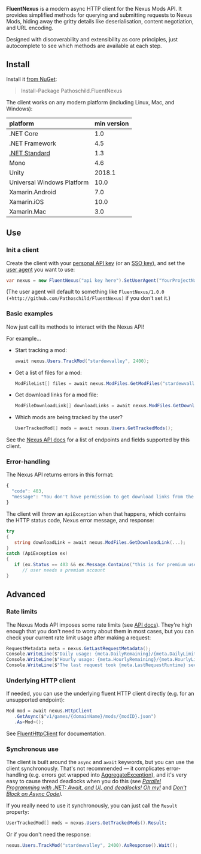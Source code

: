 **FluentNexus** is a modern async HTTP client for the Nexus Mods API. It provides simplified
methods for querying and submitting requests to Nexus Mods, hiding away the gritty details like
deserialisation, content negotiation, and URL encoding.

Designed with discoverability and extensibility as core principles, just autocomplete to see which
methods are available at each step.

## Install
Install it [from NuGet](https://nuget.org/packages/Pathoschild.FluentNexus):
> Install-Package Pathoschild.FluentNexus

The client works on any modern platform (including Linux, Mac, and Windows):

| platform                    | min version |
| :-------------------------- | :---------- |
| .NET Core                   | 1.0         |
| .NET Framework              | 4.5         |
| [.NET Standard][]           | 1.3         |
| Mono                        | 4.6         |
| Unity                       | 2018.1      |
| Universal Windows Platform  | 10.0        |
| Xamarin.Android             | 7.0         |
| Xamarin.iOS                 | 10.0        |
| Xamarin.Mac                 | 3.0         |

## Use
### Init a client
Create the client with your [personal API key](https://www.nexusmods.com/users/myaccount?tab=api)
(or an [SSO key](https://github.com/Nexus-Mods/sso-integration-demo)), and set the [user
agent](https://en.wikipedia.org/wiki/User_agent#Format_for_automated_agents_(bots)) you want to use:
```c#
var nexus = new FluentNexus("api key here").SetUserAgent("YourProjectName/1.0.0 (+url)");
```

(The user agent will default to something like `FluentNexus/1.0.0 (+http://github.com/Pathoschild/FluentNexus)`
if you don't set it.)

### Basic examples
Now just call its methods to interact with the Nexus API! 

For example...

* Start tracking a mod:
  ```c#
  await nexus.Users.TrackMod("stardewvalley", 2400);
  ```
* Get a list of files for a mod:
  ```c#
  ModFileList[] files = await nexus.ModFiles.GetModFiles("stardewvalley", 2400);
  ```

* Get download links for a mod file:
   ```c#
   ModFileDownloadLink[] downloadLinks = await nexus.ModFiles.GetDownloadLinks("stardewvalley", 2400, 9622);
   ```
* Which mods are being tracked by the user?
  ```c#
  UserTrackedMod[] mods = await nexus.Users.GetTrackedMods();
  ```

See the [Nexus API docs](https://app.swaggerhub.com/apis-docs/NexusMods/nexus-mods_public_api_params_in_form_data/1.0)
for a list of endpoints and fields supported by this client.

### Error-handling
The Nexus API returns errors in this format:
```js
{
  "code": 403,
  "message": "You don't have permission to get download links from the API without visting nexusmods.com - this is for premium users only."
}
```

The client will throw an `ApiException` when that happens, which contains the HTTP status code,
Nexus error message, and response:
```c#
try
{
   string downloadLink = await nexus.ModFiles.GetDownloadLink(...);
}
catch (ApiException ex)
{
   if (ex.Status == 403 && ex.Message.Contains("this is for premium users only"))
      // user needs a premium account
}
```

## Advanced
### Rate limits
The Nexus Mods API imposes some rate limits (see [API docs](https://app.swaggerhub.com/apis-docs/NexusMods/nexus-mods_public_api_params_in_form_data/1.0)).
They're high enough that you don't need to worry about them in most cases, but you can check your
current rate limit usage after making a request:

```c#
RequestMetadata meta = nexus.GetLastRequestMetadata();
Console.WriteLine($"Daily usage: {meta.DailyRemaining}/{meta.DailyLimit} requests left, will reset at {meta.DailyReset}.");
Console.WriteLine($"Hourly usage: {meta.HourlyRemaining}/{meta.HourlyLimit} requests left, will reset at {meta.HourlyReset}.");
Console.WriteLine($"The last request took {meta.LastRequestRuntime} seconds of server time.");
```

### Underlying HTTP client
If needed, you can use the underlying fluent HTTP client directly (e.g. for an unsupported endpoint):

```c#
Mod mod = await nexus.HttpClient
   .GetAsync($"v1/games/{domainName}/mods/{modID}.json")
   .As<Mod>();
```

See [FluentHttpClient](https://github.com/Pathoschild/FluentHttpClient/) for documentation.

### Synchronous use
The client is built around the `async` and `await` keywords, but you can use the client
synchronously. That's not recommended — it complicates error-handling (e.g. errors get wrapped
into [AggregateException][]), and it's very easy to cause thread deadlocks when you do this (see
_[Parallel Programming with .NET: Await, and UI, and deadlocks! Oh my!][]_ and
_[Don't Block on Async Code][])._

If you really need to use it synchronously, you can just call the `Result` property:
```c#
UserTrackedMod[] mods = nexus.Users.GetTrackedMods().Result;
```

Or if you don't need the response:

```c#
nexus.Users.TrackMod("stardewvalley", 2400).AsResponse().Wait();
```

[.NET Standard]: https://docs.microsoft.com/en-us/dotnet/articles/standard/library
[Parallel Programming with .NET: Await, and UI, and deadlocks! Oh my!]: https://blogs.msdn.microsoft.com/pfxteam/2011/01/13/await-and-ui-and-deadlocks-oh-my/
[Don't Block on Async Code]: https://blog.stephencleary.com/2012/07/dont-block-on-async-code.html
[media type formatters]: https://www.nuget.org/packages?q=MediaTypeFormatter

[AggregateException]: https://docs.microsoft.com/en-us/dotnet/api/system.aggregateexception

